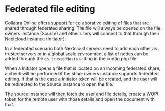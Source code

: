 # Federated file editing

Collabra Online offers support for collaborative editing of files that are shared through federated
sharing. The file will always be opened on the file owners instance (Source) and other users will
connect to that through their Nextcloud instance (Initiator).

In a federated scenario both Nextcloud servers need to add each other as trusted servers or in a
global scale environment a list of nodes can be added through the `gs.trustedHosts` setting in the
config.php file.

When a Initiator opens a file that is located on an incoming federated share, a check will be
performed if the share owners instance supports federated editing. If that is the case a Initiator
token will be created, and the user will be redirected to the Source instance to open the file.

The source instance will then fetch the user and file details, create a WOPI token for the remote
user with those details and open the document with that.

